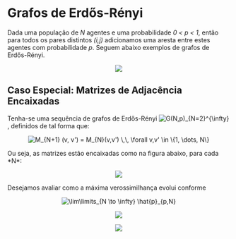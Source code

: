 # Grafos de Erdős-Rényi

Dada uma população de *N* agentes e uma probabilidade *0 < p < 1*, então para todos os pares distintos *(i,j)*  adicionamos uma aresta entre estes agentes com probabilidade *p*. Seguem abaixo exemplos de grafos de Erdős-Rényi. 

<p align = "center">
	<img src = "https://upload.wikimedia.org/wikipedia/commons/thumb/7/70/Erdős–Rényi_model_random_graphs.pdf/page1-800px-Erdős–Rényi_model_random_graphs.pdf.jpg">
</p>


## Caso Especial: Matrizes de Adjacência Encaixadas

Tenha-se uma sequência de grafos de Erdős-Rényi <img src="https://latex.codecogs.com/png.latex?\inline&space;\bg_white&space;\{G(N,p)\}_{N=2}^{\infty}" title="G(N,p)_{N=2}^{\infty}" />, definidos de tal forma que:
<p align = "center"> 
	<img src="https://latex.codecogs.com/png.latex?\inline&space;\bg_white&space;M_{N&plus;1}&space;(v,&space;v')&space;=&space;M_{N}(v,v')&space;\,\,&space;\forall&space;v,v'&space;\in&space;\{1,&space;\dots,&space;N\}" title="M_{N+1} (v, v') = M_{N}(v,v') \,\, \forall v,v' \in \{1, \dots, N\}" />
</p>
Ou seja, as matrizes estão encaixadas como na figura abaixo, para cada *N*:
<p align = "center">
	<img src = "nestedmatrices.svg">
</p>

Desejamos avaliar como a máxima verossimilhança evolui conforme

<p align = "center">
	<img src="https://latex.codecogs.com/png.latex?\inline&space;\bg_white&space;\lim\limits_{N&space;\to&space;\infty}&space;\hat{p}_{p,N}" title="\lim\limits_{N \to \infty} \hat{p}_{p,N}" />
</p>

<p align = "center">
	<img src = "maxlikelihood.png">
</p>

<p align = "center">
	<img src = "maxlikelihood2.png">
</p>

